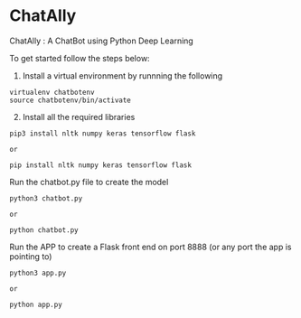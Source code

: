 # ChatAlly
ChatAlly : A ChatBot using Python Deep Learning 

To get started follow the steps below:

1. Install a virtual environment by runnning the following
```
virtualenv chatbotenv
source chatbotenv/bin/activate
```

2. Install all the required libraries 
```
pip3 install nltk numpy keras tensorflow flask

or

pip install nltk numpy keras tensorflow flask

```

Run the chatbot.py file to create the model
```
python3 chatbot.py

or

python chatbot.py

```

Run the APP to create a Flask front end on port 8888 (or any port the app is pointing to)
```
python3 app.py

or

python app.py
```
